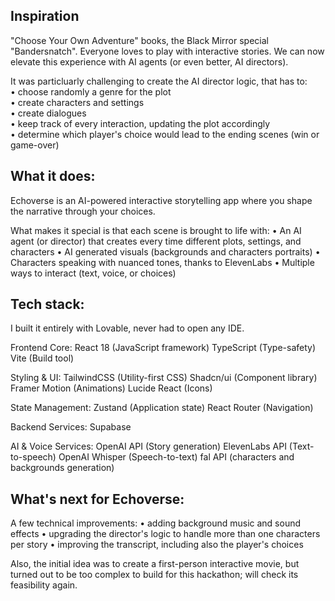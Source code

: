 ## Inspiration
"Choose Your Own Adventure" books, the Black Mirror special "Bandersnatch". Everyone loves to play with interactive stories. We can now elevate this experience with AI agents (or even better, AI directors).

It was particluarly challenging to create the AI director logic, that has to: <br>
• choose randomly a genre for the plot <br>
• create characters and settings <br>
• create dialogues <br>
• keep track of every interaction, updating the plot accordingly <br>
• determine which player's choice would lead to the ending scenes (win or game-over) <br>

## What it does:
Echoverse is an AI-powered interactive storytelling app where you shape the narrative through your choices.

What makes it special is that each scene is brought to life with:
• An AI agent (or director) that creates every time different plots, settings, and characters
• AI generated visuals (backgrounds and characters portraits)
• Characters speaking with nuanced tones, thanks to ElevenLabs
• Multiple ways to interact (text, voice, or choices)

## Tech stack:
I built it entirely with Lovable, never had to open any IDE.

Frontend Core:
React 18 (JavaScript framework)
TypeScript (Type-safety)
Vite (Build tool)

Styling & UI:
TailwindCSS (Utility-first CSS)
Shadcn/ui (Component library)
Framer Motion (Animations)
Lucide React (Icons)

State Management:
Zustand (Application state) React Router (Navigation)

Backend Services:
Supabase

AI & Voice Services:
OpenAI API (Story generation) ElevenLabs API (Text-to-speech) OpenAI Whisper (Speech-to-text) fal API (characters and backgrounds generation)

## What's next for Echoverse:
A few technical improvements:
• adding background music and sound effects
• upgrading the director's logic to handle more than one characters per story
• improving the transcript, including also the player's choices

Also, the initial idea was to create a first-person interactive movie, but turned out to be too complex to build for this hackathon; will check its feasibility again.
